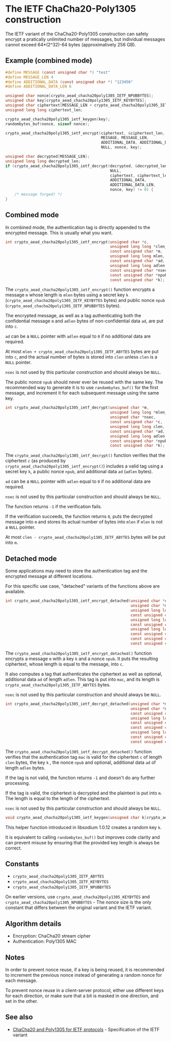 # The IETF ChaCha20-Poly1305 construction

The IETF variant of the ChaCha20-Poly1305 construction can safely encrypt a
pratically unlimited number of messages, but individual messages cannot exceed
64\*(2^32)-64 bytes (approximatively 256 GB).

## Example (combined mode)

```c
#define MESSAGE (const unsigned char *) "test"
#define MESSAGE_LEN 4
#define ADDITIONAL_DATA (const unsigned char *) "123456"
#define ADDITIONAL_DATA_LEN 6

unsigned char nonce[crypto_aead_chacha20poly1305_IETF_NPUBBYTES];
unsigned char key[crypto_aead_chacha20poly1305_IETF_KEYBYTES];
unsigned char ciphertext[MESSAGE_LEN + crypto_aead_chacha20poly1305_IETF_ABYTES];
unsigned long long ciphertext_len;

crypto_aead_chacha20poly1305_ietf_keygen(key);
randombytes_buf(nonce, sizeof nonce);

crypto_aead_chacha20poly1305_ietf_encrypt(ciphertext, &ciphertext_len,
                                          MESSAGE, MESSAGE_LEN,
                                          ADDITIONAL_DATA, ADDITIONAL_DATA_LEN,
                                          NULL, nonce, key);

unsigned char decrypted[MESSAGE_LEN];
unsigned long long decrypted_len;
if (crypto_aead_chacha20poly1305_ietf_decrypt(decrypted, &decrypted_len,
                                              NULL,
                                              ciphertext, ciphertext_len,
                                              ADDITIONAL_DATA,
                                              ADDITIONAL_DATA_LEN,
                                              nonce, key) != 0) {
    /* message forged! */
}
```

## Combined mode

In combined mode, the authentication tag is directly appended to the
encrypted message. This is usually what you want.

```c
int crypto_aead_chacha20poly1305_ietf_encrypt(unsigned char *c,
                                              unsigned long long *clen_p,
                                              const unsigned char *m,
                                              unsigned long long mlen,
                                              const unsigned char *ad,
                                              unsigned long long adlen,
                                              const unsigned char *nsec,
                                              const unsigned char *npub,
                                              const unsigned char *k);
```

The `crypto_aead_chacha20poly1305_ietf_encrypt()` function encrypts a message
`m` whose length is `mlen` bytes using a secret key `k`
(`crypto_aead_chacha20poly1305_IETF_KEYBYTES` bytes) and public nonce `npub`
(`crypto_aead_chacha20poly1305_IETF_NPUBBYTES` bytes).

The encrypted message, as well as a tag authenticating both the confidential
message `m` and `adlen` bytes of non-confidential data `ad`, are put into `c`.

`ad` can be a `NULL` pointer with `adlen` equal to `0` if no additional data are
required.

At most `mlen + crypto_aead_chacha20poly1305_IETF_ABYTES` bytes are put into
`c`, and the actual number of bytes is stored into `clen` unless `clen` is a
`NULL` pointer.

`nsec` is not used by this particular construction and should always be `NULL`.

The public nonce `npub` should never ever be reused with the same key. The
recommended way to generate it is to use `randombytes_buf()` for the first
message, and increment it for each subsequent message using the same key.

```c
int crypto_aead_chacha20poly1305_ietf_decrypt(unsigned char *m,
                                              unsigned long long *mlen_p,
                                              unsigned char *nsec,
                                              const unsigned char *c,
                                              unsigned long long clen,
                                              const unsigned char *ad,
                                              unsigned long long adlen,
                                              const unsigned char *npub,
                                              const unsigned char *k);
```

The `crypto_aead_chacha20poly1305_ietf_decrypt()` function verifies that the
ciphertext `c` (as produced by `crypto_aead_chacha20poly1305_ietf_encrypt()`)
includes a valid tag using a secret key `k`, a public nonce `npub`, and
additional data `ad` (`adlen` bytes).

`ad` can be a `NULL` pointer with `adlen` equal to `0` if no additional data are
required.

`nsec` is not used by this particular construction and should always be `NULL`.

The function returns `-1` if the verification fails.

If the verification succeeds, the function returns `0`, puts the decrypted
message into `m` and stores its actual number of bytes into `mlen` if `mlen` is
not a `NULL` pointer.

At most `clen - crypto_aead_chacha20poly1305_IETF_ABYTES` bytes will be put into
`m`.

## Detached mode

Some applications may need to store the authentication tag and the encrypted
message at different locations.

For this specific use case, "detached" variants of the functions above are
available.

```c
int crypto_aead_chacha20poly1305_ietf_encrypt_detached(unsigned char *c,
                                                       unsigned char *mac,
                                                       unsigned long long *maclen_p,
                                                       const unsigned char *m,
                                                       unsigned long long mlen,
                                                       const unsigned char *ad,
                                                       unsigned long long adlen,
                                                       const unsigned char *nsec,
                                                       const unsigned char *npub,
                                                       const unsigned char *k);
```

The `crypto_aead_chacha20poly1305_ietf_encrypt_detached()` function encrypts a
message `m` with a key `k` and a nonce `npub`. It puts the resulting ciphertext,
whose length is equal to the message, into `c`.

It also computes a tag that authenticates the ciphertext as well as optional,
additional data `ad` of length `adlen`. This tag is put into `mac`, and its
length is `crypto_aead_chacha20poly1305_IETF_ABYTES` bytes.

`nsec` is not used by this particular construction and should always be `NULL`.

```c
int crypto_aead_chacha20poly1305_ietf_decrypt_detached(unsigned char *m,
                                                       unsigned char *nsec,
                                                       const unsigned char *c,
                                                       unsigned long long clen,
                                                       const unsigned char *mac,
                                                       const unsigned char *ad,
                                                       unsigned long long adlen,
                                                       const unsigned char *npub,
                                                       const unsigned char *k);
```

The `crypto_aead_chacha20poly1305_ietf_decrypt_detached()` function verifies
that the authentication tag `mac` is valid for the ciphertext `c` of length
`clen` bytes, the key `k` , the nonce `npub` and optional, additional data `ad`
of length `adlen` bytes.

If the tag is not valid, the function returns `-1` and doesn't do any further
processing.

If the tag is valid, the ciphertext is decrypted and the plaintext is put into
`m`. The length is equal to the length of the ciphertext.

`nsec` is not used by this particular construction and should always be `NULL`.

```c
void crypto_aead_chacha20poly1305_ietf_keygen(unsigned char k[crypto_aead_chacha20poly1305_ietf_KEYBYTES]);
```

This helper function introduced in libsodium 1.0.12 creates a random key `k`.

It is equivalent to calling `randombytes_buf()` but improves code clarity and
can prevent misuse by ensuring that the provided key length is always be
correct.

## Constants

* `crypto_aead_chacha20poly1305_IETF_ABYTES`
* `crypto_aead_chacha20poly1305_IETF_KEYBYTES`
* `crypto_aead_chacha20poly1305_IETF_NPUBBYTES`

On earlier versions, use `crypto_aead_chacha20poly1305_KEYBYTES` and
`crypto_aead_chacha20poly1305_NPUBBYTES` - The nonce size is the only constant
that differs between the original variant and the IETF variant.

## Algorithm details

* Encryption: ChaCha20 stream cipher
* Authentication: Poly1305 MAC

## Notes

In order to prevent nonce reuse, if a key is being reused, it is recommended to
increment the previous nonce instead of generating a random nonce for each
message.

To prevent nonce reuse in a client-server protocol, either use different keys
for each direction, or make sure that a bit is masked in one direction, and set
in the other.

## See also

* [ChaCha20 and Poly1305 for IETF protocols](https://tools.ietf.org/html/rfc7539) -
  Specification of the IETF variant

